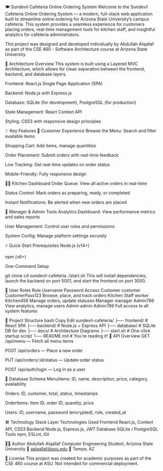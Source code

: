 🍽️ Sundevil Cafeteria Online Ordering System
Welcome to the Sundevil Cafeteria Online Ordering System — a modern, full-stack web application built to streamline online ordering for Arizona State University’s campus cafeteria. This system provides a seamless experience for customers placing orders, real-time management tools for kitchen staff, and insightful analytics for cafeteria administrators.

This project was designed and developed individually by Abdullah Alqallaf as part of the CSE 460 - Software Architecture course at Arizona State University.

🧱 Architecture Overview
This system is built using a Layered MVC Architecture, which allows for clean separation between the frontend, backend, and database layers.

Frontend: React.js Single Page Application (SPA)

Backend: Node.js with Express.js

Database: SQLite (for development), PostgreSQL (for production)

State Management: React Context API

Styling: CSS3 with responsive design principles

✨ Key Features
👤 Customer Experience
Browse the Menu: Search and filter available items

Shopping Cart: Add items, manage quantities

Order Placement: Submit orders with real-time feedback

Live Tracking: Get real-time updates on order status

Mobile-Friendly: Fully responsive design

👨‍🍳 Kitchen Dashboard
Order Queue: View all active orders in real-time

Status Control: Mark orders as preparing, ready, or completed

Instant Notifications: Be alerted when new orders are placed

👔 Manager & Admin Tools
Analytics Dashboard: View performance metrics and sales reports

User Management: Control user roles and permissions

System Config: Manage platform settings securely

⚡ Quick Start
Prerequisites
Node.js (v14+)

npm (v6+)

One-Command Setup

git clone <repository-url>
cd sundevil-cafeteria
./start.sh
This will install dependencies, launch the backend on port 5001, and start the frontend on port 3000.




🔐 User Roles
Role	Username	Password	Access
Customer	customer	CustomerPass123	Browse, place, and track orders
Kitchen Staff	worker	Kitchen456	Manage orders, update statuses
Manager	manager	Admin789	View analytics, manage users
Admin	admin	Admin789	Full access to all system features

📁 Project Structure
bash
Copy
Edit
sundevil-cafeteria/
├── frontend/        # React SPA
├── backend/         # Node.js + Express API
├── database/        # SQLite DB for dev
├── docs/            # Architecture Diagrams
├── start.sh         # One-click startup script
└── README.md        # You're reading it!
📡 API Overview
GET /api/menu — Fetch all menu items

POST /api/orders — Place a new order

PUT /api/orders/:id/status — Update order status

POST /api/auth/login — Log in as a user

🧱 Database Schema
MenuItems: ID, name, description, price, category, availability

Orders: ID, customer, total, status, timestamps

OrderItems: Item ID, order ID, quantity, price

Users: ID, username, password (encrypted), role, created_at




🛠️ Technology Stack
Layer	Technologies Used
Frontend	React.js, Context API, CSS3
Backend	Node.js, Express.js, JWT
Database	SQLite / PostgreSQL
Tools	npm, ESLint, Git

🧑‍💻 Author
Abdullah Alqallaf
Computer Engineering Student, Arizona State University
📧 aalqallaf@asu.edu
📍 Tempe, AZ

📄 License
This project was created for academic purposes as part of the CSE 460 course at ASU. Not intended for commercial deployment.

